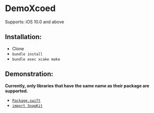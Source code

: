 # DemoXcoed

Supports: iOS 10.0 and above

## Installation:

* Clone
* `bundle install`
* `bundle exec xcake make`

## Demonstration:

**Currently, only libraries that have the same name as their package are supported.**

* [`Package.swift`](Package.swift)
* [`import SnapKit`](DemoXcoed/Helpers/Utilities/RootRouter.swift#L8)
